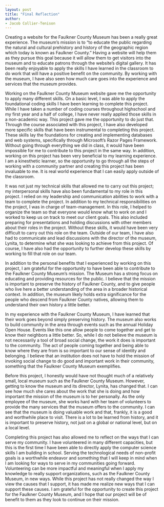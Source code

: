 ```yaml
---
layout: post
title: "Final Reflection"
author:
- Jacob Collier-Tenison
---
```

Creating a website for the Faulkner County Museum has been a really great experience. The museum’s mission is to “to educate the public regarding the natural and cultural prehistory and history of the geographic region which today is known as Faulkner County.” Having a website will help them as they pursue this goal because it will allow them to get visitors into the museum and to educate patrons through the website’s digital gallery. It has been really enjoyable to apply the skills I have learned in the classroom to do work that will have a positive benefit on the community. By working with the museum, I have also seen how much care goes into the experience and services that the museum provides. 

Working on the Faulkner County Museum website gave me the opportunity to apply many different skills. On a basic level, I was able to apply the foundational coding skills I have been learning to complete this project. While I have taken a number of coding courses throughout highschool and my first year and a half of college, I have never really applied those skills in a non-academic way. This project gave me the opportunity to do just that. Through the course associated with this project, I have also developed more specific skills that have been instrumental to completing this project. These skills lay the foundations for creating and implementing databases and web systems, specifically through Microsoft’s Razor Pages Framework. Without going through everything we did in class, it would have been impossible for me to contribute to this project in the same way. In addition, working on this project has been very beneficial to my learning experience. I am a kinesthetic learner, so the opportunity to go through all the steps of working with a community partner and creating this project has been invaluable to me. It is real world experience that I can easily apply outside of the classroom. 
	
It was not just my technical skills that allowed me to carry out this project; my interpersonal skills have also been fundamental to my role in this project. I relied on my leadership and communication abilities to work with a team to complete the project. In addition to my technical responsibilities on the project, I was in charge of team-management. In this role, I helped to organize the team so that everyone would know what to work on and I worked to keep us on track to meet our client goals. This also included preparing for presentations and holding discussions with other members about their roles in the project. Without these skills, it would have been very difficult to carry out this role on the team. Outside of our team, I have also had to communicate and lead discussions with the director of the museum, Lynita, to determine what she was looking to achieve from this project. Of course, I have also had the opportunity to further develop these skills by working to fill that role on our team. 

In addition to the personal benefits that I experienced by working on this project, I am grateful for the opportunity to have been able to contribute to the Faulkner County Museum’s mission. The Museum has a strong focus on educating and providing resources for the public. I believe that the mission is important to preserve the history of Faulkner County, and to give people who live here a better understanding of the area in a broader historical context. In addition, the museum likely holds extra significance for the people who descend from Faulkner County natives, allowing them to understand their own history a little better. 

In my experience with the Faulkner County Museum, I have learned that their work goes beyond simply preserving history. The museum also works to build community in the area through events such as the annual Holiday Open House. Events like this one allow people to come together and get to know their neighbors a little better. So, while I do not believe the museum is not necessarily a tool of broad social change, the work it does is important to the community. The act of people coming together and being able to know where they are from is so important to our sense of identity and belonging. I believe that an institution does not have to hold the mission of invoking social change to do good and important work in their community, something that the Faulkner County Museum exemplifies. 

Before this project, I honestly would have not thought much of a relatively small, local museum such as the Faulkner County Museum. However, getting to know the museum and its director, Lynita, has changed that. I can see how much she cares about the work that she is doing and how important the mission of the museum is to her personally. As the only employee of the museum, she works hard with her team of volunteers to provide the many services that the museum offers to the community. I can see that the museum is doing valuable work and that, frankly, it is a good and worthwhile place to visit. There is a lot to be learned from history, and it is important to preserve history, not just on a global or national level, but on a local level. 

Completing this project has also allowed me to reflect on the ways that I can serve my community. I have volunteered in many different capacities, but this is the first time I have been able to directly apply the computer science skills I am building in school. Serving the technological needs of non-profit goals is a worthwhile endeavor and something that I will keep in mind when I am looking for ways to serve in my communities going forward. Volunteering can be more impactful and meaningful when I apply my knowledge to really support organizations, such as the Faulkner County Museum, in new ways. While this project has not really changed the way I view the causes that I support, it has made me realize new ways that I can support these causes. I am grateful for the opportunity to create this project for the Faulkner County Museum, and I hope that our project will be of benefit to them as they look to continue on their mission. 
